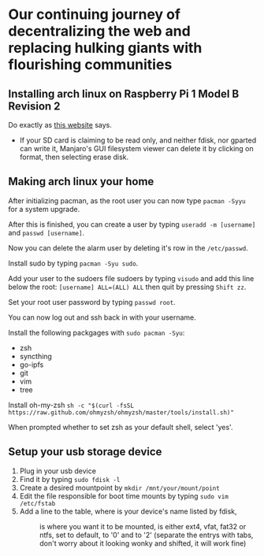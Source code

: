# Our continuing journey of decentralizing the web and replacing hulking giants with flourishing communities

## Installing arch linux on Raspberry Pi 1 Model B Revision 2

Do exactly as [this website](https://archlinuxarm.org/platforms/armv6/raspberry-pi) says. 

* If your SD card is claiming to be read only, and neither fdisk, nor gparted can write it, Manjaro's GUI filesystem viewer can delete it by clicking on format, then selecting erase disk.

## Making arch linux your home

After initializing pacman, as the root user you can now type `pacman -Syyu` for a system upgrade. 

After this is finished, you can create a user by typing `useradd -m [username]` and `passwd [username]`.

Now you can delete the alarm user by deleting it's row in the `/etc/passwd`.

Install sudo by typing `pacman -Syu sudo`.

Add your user to the sudoers file sudoers by typing `visudo` and add this line below the root: `[username] ALL=(ALL) ALL` then quit by pressing `Shift zz`.

Set your root user password by typing `passwd root`.

You can now log out and ssh back in with your username.

Install the following packgages with `sudo pacman -Syu`:

* zsh
* syncthing
* go-ipfs
* git
* vim
* tree

Install oh-my-zsh `sh -c "$(curl -fsSL https://raw.github.com/ohmyzsh/ohmyzsh/master/tools/install.sh)"`

When prompted whether to set zsh as your default shell, select 'yes'.

## Setup your usb storage device

1. Plug in your usb device
1. Find it by typing `sudo fdisk -l`
1. Create a desired mountpoint by `mkdir /mnt/your/mount/point`
1. Edit the file responsible for boot time mounts by typing `sudo vim /etc/fstab`
1. Add a line to the table, where <file system> is your device's name listed by fdisk, <dir> is where you want it to be mounted, <type> is either ext4, vfat, fat32 or ntfs, set <options> to default, <dump> to '0' and <pass> to '2' (separate the entrys with tabs, don't worry about it looking wonky and shifted, it will work fine)

 
